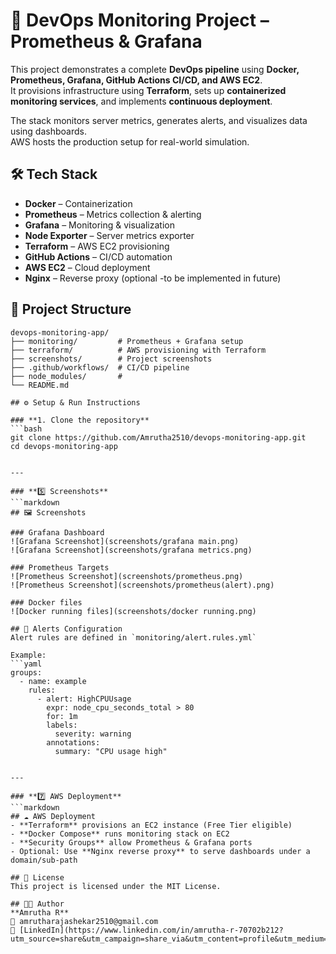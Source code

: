 # 🚀 DevOps Monitoring Project – Prometheus & Grafana
This project demonstrates a complete **DevOps pipeline** using **Docker, Prometheus, Grafana, GitHub Actions CI/CD, and AWS EC2**.  
It provisions infrastructure using **Terraform**, sets up **containerized monitoring services**, and implements **continuous deployment**.

The stack monitors server metrics, generates alerts, and visualizes data using dashboards.  
AWS hosts the production setup for real-world simulation.


## 🛠 Tech Stack
- **Docker** – Containerization
- **Prometheus** – Metrics collection & alerting
- **Grafana** – Monitoring & visualization
- **Node Exporter** – Server metrics exporter
- **Terraform** – AWS EC2 provisioning
- **GitHub Actions** – CI/CD automation
- **AWS EC2** – Cloud deployment
- **Nginx** – Reverse proxy (optional -to be implemented in future)



## 📂 Project Structure
```plaintext
devops-monitoring-app/
├── monitoring/         # Prometheus + Grafana setup
├── terraform/          # AWS provisioning with Terraform
├── screenshots/        # Project screenshots
├── .github/workflows/  # CI/CD pipeline
├── node_modules/       # 
└── README.md

## ⚙️ Setup & Run Instructions

### **1. Clone the repository**
```bash
git clone https://github.com/Amrutha2510/devops-monitoring-app.git
cd devops-monitoring-app


---

### **5️⃣ Screenshots**
```markdown
## 🖼 Screenshots

### Grafana Dashboard
![Grafana Screenshot](screenshots/grafana main.png)
![Grafana Screenshot](screenshots/grafana metrics.png)

### Prometheus Targets
![Prometheus Screenshot](screenshots/prometheus.png)
![Prometheus Screenshot](screenshots/prometheus(alert).png)

### Docker files
![Docker running files](screenshots/docker running.png)

## 🚨 Alerts Configuration
Alert rules are defined in `monitoring/alert.rules.yml`

Example:
```yaml
groups:
  - name: example
    rules:
      - alert: HighCPUUsage
        expr: node_cpu_seconds_total > 80
        for: 1m
        labels:
          severity: warning
        annotations:
          summary: "CPU usage high"


---

### **7️⃣ AWS Deployment**
```markdown
## ☁️ AWS Deployment
- **Terraform** provisions an EC2 instance (Free Tier eligible)
- **Docker Compose** runs monitoring stack on EC2
- **Security Groups** allow Prometheus & Grafana ports
- Optional: Use **Nginx reverse proxy** to serve dashboards under a domain/sub-path

## 📜 License
This project is licensed under the MIT License.

## 👩‍💻 Author
**Amrutha R**  
📧 amrutharajashekar2510@gmail.com  
🔗 [LinkedIn](https://www.linkedin.com/in/amrutha-r-70702b212?utm_source=share&utm_campaign=share_via&utm_content=profile&utm_medium=android_app)

